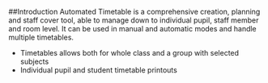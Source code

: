 ##Introduction
Automated Timetable is a comprehensive creation, planning and staff cover tool, able to manage down to individual pupil, staff member and room level. It can be
used in manual and automatic modes and handle multiple timetables.


- Timetables allows both for whole class and a group with selected subjects
- Individual pupil and student timetable printouts